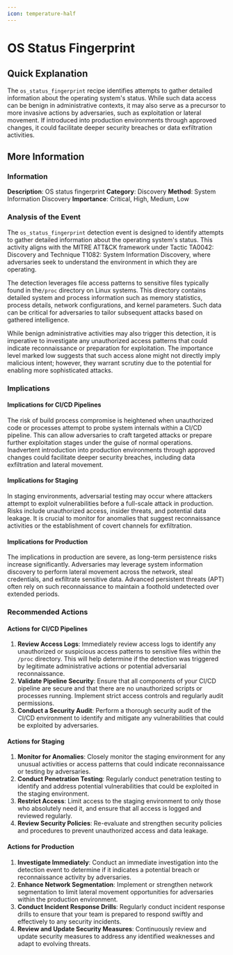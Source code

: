 ```yaml
---
icon: temperature-half
---
```


# OS Status Fingerprint

## Quick Explanation

The `os_status_fingerprint` recipe identifies attempts to gather detailed information about the operating system's status. While such data access can be benign in administrative contexts, it may also serve as a precursor to more invasive actions by adversaries, such as exploitation or lateral movement. If introduced into production environments through approved changes, it could facilitate deeper security breaches or data exfiltration activities.

## More Information

### Information

**Description**: OS status fingerprint **Category**: Discovery **Method**: System Information Discovery **Importance**: Critical, High, Medium, Low

### Analysis of the Event

The `os_status_fingerprint` detection event is designed to identify attempts to gather detailed information about the operating system's status. This activity aligns with the MITRE ATT\&CK framework under Tactic TA0042: Discovery and Technique T1082: System Information Discovery, where adversaries seek to understand the environment in which they are operating.

The detection leverages file access patterns to sensitive files typically found in the`/proc` directory on Linux systems. This directory contains detailed system and process information such as memory statistics, process details, network configurations, and kernel parameters. Such data can be critical for adversaries to tailor subsequent attacks based on gathered intelligence.

While benign administrative activities may also trigger this detection, it is imperative to investigate any unauthorized access patterns that could indicate reconnaissance or preparation for exploitation. The importance level marked low suggests that such access alone might not directly imply malicious intent; however, they warrant scrutiny due to the potential for enabling more sophisticated attacks.

### Implications

#### Implications for CI/CD Pipelines

The risk of build process compromise is heightened when unauthorized code or processes attempt to probe system internals within a CI/CD pipeline. This can allow adversaries to craft targeted attacks or prepare further exploitation stages under the guise of normal operations. Inadvertent introduction into production environments through approved changes could facilitate deeper security breaches, including data exfiltration and lateral movement.

#### Implications for Staging

In staging environments, adversarial testing may occur where attackers attempt to exploit vulnerabilities before a full-scale attack in production. Risks include unauthorized access, insider threats, and potential data leakage. It is crucial to monitor for anomalies that suggest reconnaissance activities or the establishment of covert channels for exfiltration.

#### Implications for Production

The implications in production are severe, as long-term persistence risks increase significantly. Adversaries may leverage system information discovery to perform lateral movement across the network, steal credentials, and exfiltrate sensitive data. Advanced persistent threats (APT) often rely on such reconnaissance to maintain a foothold undetected over extended periods.

### Recommended Actions

#### Actions for CI/CD Pipelines

1. **Review Access Logs**: Immediately review access logs to identify any unauthorized or suspicious access patterns to sensitive files within the `/proc` directory. This will help determine if the detection was triggered by legitimate administrative actions or potential adversarial reconnaissance.
2. **Validate Pipeline Security**: Ensure that all components of your CI/CD pipeline are secure and that there are no unauthorized scripts or processes running. Implement strict access controls and regularly audit permissions.
3. **Conduct a Security Audit**: Perform a thorough security audit of the CI/CD environment to identify and mitigate any vulnerabilities that could be exploited by adversaries.

#### Actions for Staging

1. **Monitor for Anomalies**: Closely monitor the staging environment for any unusual activities or access patterns that could indicate reconnaissance or testing by adversaries.
2. **Conduct Penetration Testing**: Regularly conduct penetration testing to identify and address potential vulnerabilities that could be exploited in the staging environment.
3. **Restrict Access**: Limit access to the staging environment to only those who absolutely need it, and ensure that all access is logged and reviewed regularly.
4. **Review Security Policies**: Re-evaluate and strengthen security policies and procedures to prevent unauthorized access and data leakage.

#### Actions for Production

1. **Investigate Immediately**: Conduct an immediate investigation into the detection event to determine if it indicates a potential breach or reconnaissance activity by adversaries.
2. **Enhance Network Segmentation**: Implement or strengthen network segmentation to limit lateral movement opportunities for adversaries within the production environment.
3. **Conduct Incident Response Drills**: Regularly conduct incident response drills to ensure that your team is prepared to respond swiftly and effectively to any security incidents.
4. **Review and Update Security Measures**: Continuously review and update security measures to address any identified weaknesses and adapt to evolving threats.
